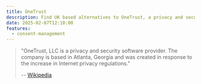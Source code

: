```yaml
---
title: OneTrust
description: Find UK based alternatives to OneTrust, a privacy and security software provider.
date: 2025-02-07T12:10:00
features:
  - consent-management
---
```

> "OneTrust, LLC is a privacy and security software provider. The company is based in Atlanta, Georgia and was created in response to the increase in Internet privacy regulations."
>
> -- [Wikipedia](https://en.wikipedia.org/wiki/OneTrust)